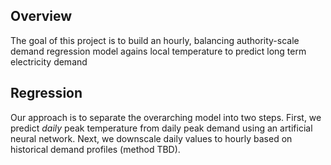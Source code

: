 ## Overview

The goal of this project is to build an hourly, balancing authority-scale demand regression model agains local temperature to predict long term electricity demand

## Regression

Our approach is to separate the overarching model into two steps. First, we predict *daily* peak temperature from daily peak demand using an artificial neural network. Next, we downscale daily values to hourly based on historical demand profiles (method TBD).
